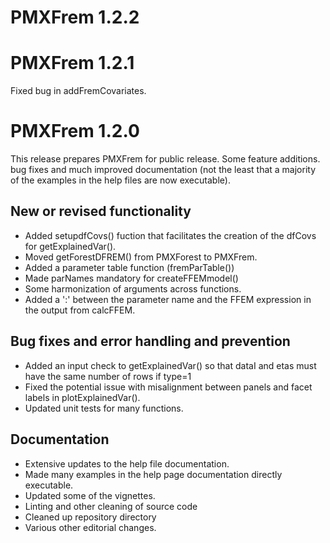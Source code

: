 # PMXFrem 1.2.2

# PMXFrem 1.2.1

Fixed bug in addFremCovariates.

# PMXFrem 1.2.0

This release prepares PMXFrem for public release. Some feature additions. bug
fixes and much improved documentation (not the least that a majority of the
examples in the help files are now executable).

## New or revised functionality
* Added setupdfCovs() fuction that facilitates the creation of the dfCovs for getExplainedVar().
* Moved getForestDFREM() from PMXForest to PMXFrem.
* Added a parameter table function (fremParTable())
* Made parNames mandatory for createFFEMmodel()
* Some harmonization of arguments across functions.
* Added a ':' between the parameter name and the FFEM expression in the output from calcFFEM.

## Bug fixes and error handling and prevention
* Added an input check to getExplainedVar() so that dataI and etas must have the
same number of rows if type=1
* Fixed the potential issue with misalignment between panels and facet labels in 
plotExplainedVar().
* Updated unit tests for many functions.

## Documentation
* Extensive updates to the help file documentation.
* Made many examples in the help page documentation directly executable.
* Updated some of the vignettes.
* Linting and other cleaning of source code
* Cleaned up repository directory
* Various other editorial changes.
